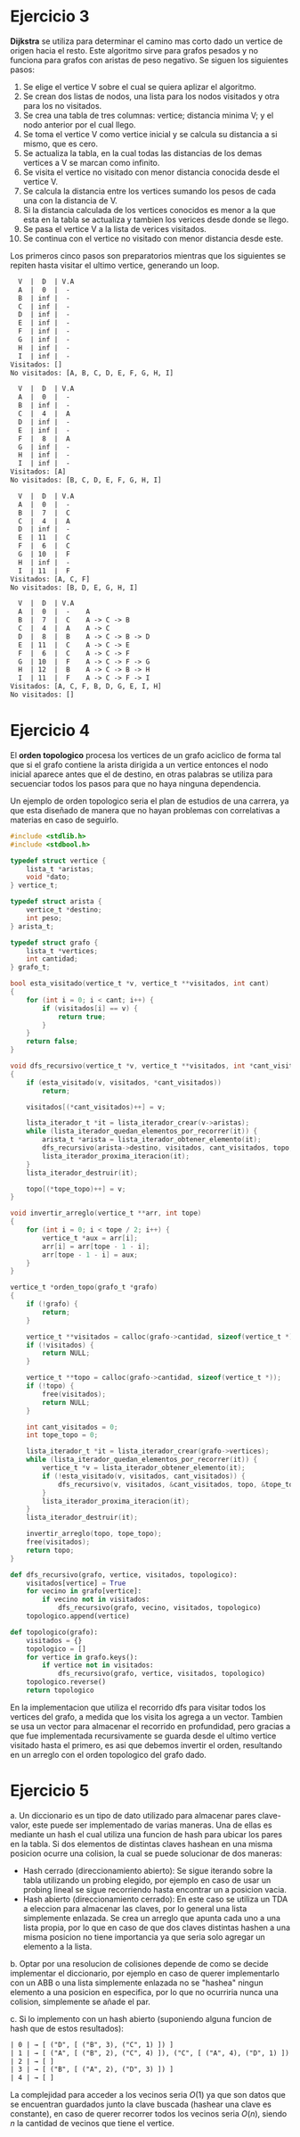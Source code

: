 # Ejercicio 3
**Dijkstra** se utiliza para determinar el camino mas corto dado un vertice de origen hacia el resto. Este algoritmo sirve para grafos pesados y no funciona para grafos con aristas de peso negativo. Se siguen los siguientes pasos:
1. Se elige el vertice V sobre el cual se quiera aplizar el algoritmo.
2. Se crean dos listas de nodos, una lista para los nodos visitados y otra para los no visitados.
3. Se crea una tabla de tres columnas: vertice; distancia minima V; y el nodo anterior por el cual llego.
4. Se toma el vertice V como vertice inicial y se calcula su distancia a si mismo, que es cero.
5. Se actualiza la tabla, en la cual todas las distancias de los demas vertices a V se marcan como infinito.
6. Se visita el vertice no visitado con menor distancia conocida desde el vertice V.
7. Se calcula la distancia entre los vertices sumando los pesos de cada una con la distancia de V.
8. Si la distancia calculada de los vertices conocidos es menor a la que esta en la tabla se actualiza y tambien los verices desde donde se llego.
9. Se pasa el vertice V a la lista de verices visitados.
10. Se continua con el vertice no visitado con menor distancia desde este.

Los primeros cinco pasos son preparatorios mientras que los siguientes se repiten hasta visitar el ultimo vertice, generando un loop.

```txt
  V  |  D  | V.A
  A  |  0  |  -
  B  | inf |  -
  C  | inf |  -
  D  | inf |  -
  E  | inf |  -
  F  | inf |  -
  G  | inf |  -
  H  | inf |  -
  I  | inf |  -
Visitados: []
No visitados: [A, B, C, D, E, F, G, H, I]

  V  |  D  | V.A
  A  |  0  |  -
  B  | inf |  -
  C  |  4  |  A
  D  | inf |  -
  E  | inf |  -
  F  |  8  |  A
  G  | inf |  -
  H  | inf |  -
  I  | inf |  -
Visitados: [A]
No visitados: [B, C, D, E, F, G, H, I]

  V  |  D  | V.A
  A  |  0  |  -
  B  |  7  |  C
  C  |  4  |  A
  D  | inf |  -
  E  | 11  |  C
  F  |  6  |  C
  G  | 10  |  F
  H  | inf |  -
  I  | 11  |  F
Visitados: [A, C, F]
No visitados: [B, D, E, G, H, I]

  V  |  D  | V.A
  A  |  0  |  -    A
  B  |  7  |  C    A -> C -> B
  C  |  4  |  A    A -> C
  D  |  8  |  B    A -> C -> B -> D
  E  | 11  |  C    A -> C -> E
  F  |  6  |  C    A -> C -> F
  G  | 10  |  F    A -> C -> F -> G
  H  | 12  |  B    A -> C -> B -> H
  I  | 11  |  F    A -> C -> F -> I
Visitados: [A, C, F, B, D, G, E, I, H]
No visitados: []
```

# Ejercicio 4
El **orden topologico** procesa los vertices de un grafo aciclico de forma tal que si el grafo contiene la arista dirigida a un vertice entonces el nodo inicial aparece antes que el de destino, en otras palabras se utiliza para secuenciar todos los pasos para que no haya ninguna dependencia.

Un ejemplo de orden topologico seria el plan de estudios de una carrera, ya que esta diseñado de manera que no hayan problemas con correlativas a materias en caso de seguirlo.

```c
#include <stdlib.h>
#include <stdbool.h>

typedef struct vertice {
	lista_t *aristas;
	void *dato;
} vertice_t;

typedef struct arista {
	vertice_t *destino;
	int peso;
} arista_t;

typedef struct grafo {
	lista_t *vertices;
	int cantidad;
} grafo_t;

bool esta_visitado(vertice_t *v, vertice_t **visitados, int cant) 
{
	for (int i = 0; i < cant; i++) {
		if (visitados[i] == v) {
			return true;
		}
	}
	return false;
}

void dfs_recursivo(vertice_t *v, vertice_t **visitados, int *cant_visitados, vertice_t **topo, int *tope_topo) 
{
	if (esta_visitado(v, visitados, *cant_visitados))
		return;

	visitados[(*cant_visitados)++] = v;

	lista_iterador_t *it = lista_iterador_crear(v->aristas);
	while (lista_iterador_quedan_elementos_por_recorrer(it)) {
		arista_t *arista = lista_iterador_obtener_elemento(it);
		dfs_recursivo(arista->destino, visitados, cant_visitados, topo, tope_topo);
		lista_iterador_proxima_iteracion(it);
	}
	lista_iterador_destruir(it);

	topo[(*tope_topo)++] = v;
}

void invertir_arreglo(vertice_t **arr, int tope) 
{
	for (int i = 0; i < tope / 2; i++) {
		vertice_t *aux = arr[i];
		arr[i] = arr[tope - 1 - i];
		arr[tope - 1 - i] = aux;
	}
}

vertice_t *orden_topo(grafo_t *grafo) 
{
	if (!grafo) {
		return;
	}

	vertice_t **visitados = calloc(grafo->cantidad, sizeof(vertice_t *));
	if (!visitados) {
		return NULL;
	}

	vertice_t **topo = calloc(grafo->cantidad, sizeof(vertice_t *));
	if (!topo) {
		free(visitados);
		return NULL;
	}

	int cant_visitados = 0;
	int tope_topo = 0;

	lista_iterador_t *it = lista_iterador_crear(grafo->vertices);
	while (lista_iterador_quedan_elementos_por_recorrer(it)) {
		vertice_t *v = lista_iterador_obtener_elemento(it);
		if (!esta_visitado(v, visitados, cant_visitados)) {
			dfs_recursivo(v, visitados, &cant_visitados, topo, &tope_topo);
		}
		lista_iterador_proxima_iteracion(it);
	}
	lista_iterador_destruir(it);

	invertir_arreglo(topo, tope_topo);
	free(visitados);
	return topo;
}
```

```python
def dfs_recursivo(grafo, vertice, visitados, topologico):
	visitados[vertice] = True
	for vecino in grafo[vertice]:
		if vecino not in visitados:
			dfs_recursivo(grafo, vecino, visitados, topologico)
	topologico.append(vertice)

def topologico(grafo):
	visitados = {}
	topologico = []
	for vertice in grafo.keys():
		if vertice not in visitados:
			dfs_recursivo(grafo, vertice, visitados, topologico)
	topologico.reverse()
	return topologico
```

En la implementacion que utiliza el recorrido dfs para visitar todos los vertices del grafo, a medida que los visita los agrega a un vector. Tambien se usa un vector para almacenar el recorrido en profundidad, pero gracias a que fue implementada recursivamente se guarda desde el ultimo vertice visitado hasta el primero, es asi que debemos invertir el orden, resultando en un arreglo con el orden topologico del grafo dado.

# Ejercicio 5
a. Un diccionario es un tipo de dato utilizado para almacenar pares clave-valor, este puede ser implementado de varias maneras. Una de ellas es mediante un hash el cual utiliza una funcion de hash para ubicar los pares en la tabla. Si dos elementos de distintas claves hashean en una misma posicion ocurre una colision, la cual se puede solucionar de dos maneras:
- Hash cerrado (direccionamiento abierto): Se sigue iterando sobre la tabla utilizando un probing elegido, por ejemplo en caso de usar un probing lineal se sigue recorriendo hasta encontrar un a posicion vacia.
- Hash abierto (direccionamiento cerrado): En este caso se utiliza un TDA a eleccion para almacenar las claves, por lo general una lista simplemente enlazada. Se crea un arreglo que apunta cada uno a una lista propia, por lo que en caso de que dos claves distintas hashen a una misma posicion no tiene importancia ya que seria solo agregar un elemento a la lista.

b. Optar por una resolucion de colisiones depende de como se decide implementar el diccionario, por ejemplo en caso de querer implementarlo con un ABB o una lista simplemente enlazada no se "hashea" ningun elemento a una posicion en especifica, por lo que no ocurriria nunca una colision, simplemente se añade el par.

c.
Si lo implemento con un hash abierto (suponiendo alguna funcion de hash que de estos resultados): 
```txt
| 0 | → [ ("D", [ ("B", 3), ("C", 1) ]) ]
| 1 | → [ ("A", [ ("B", 2), ("C", 4) ]), ("C", [ ("A", 4), ("D", 1) ]) ]
| 2 | → [ ]
| 3 | → [ ("B", [ ("A", 2), ("D", 3) ]) ]
| 4 | → [ ]
```
La complejidad para acceder a los vecinos seria $O(1)$ ya que son datos que se encuentran guardados junto la clave buscada (hashear una clave es constante), en caso de querer recorrer todos los vecinos seria $O(n)$, siendo $n$ la cantidad de vecinos que tiene el vertice.